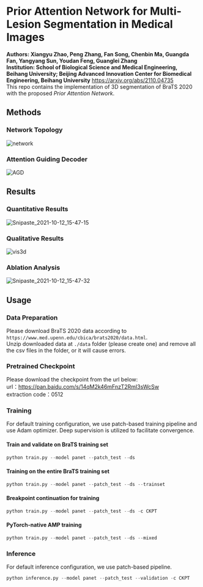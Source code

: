 # Prior Attention Network for Multi-Lesion Segmentation in Medical Images
**Authors: Xiangyu Zhao, Peng Zhang, Fan Song, Chenbin Ma, Guangda Fan, Yangyang Sun, Youdan Feng, Guanglei Zhang**  
**Institution: School of Biological Science and Medical Engineering, Beihang University; Beijing Advanced Innovation Center for Biomedical Engineering, Beihang University**
https://arxiv.org/abs/2110.04735  
This repo contains the implementation of 3D segmentation of BraTS 2020 with the proposed *Prior Attention Network*.

## Methods
### Network Topology
![network](https://user-images.githubusercontent.com/53631393/136913718-e94f7ba1-8444-4445-8682-692ff6a99a62.png)
### Attention Guiding Decoder
![AGD](https://user-images.githubusercontent.com/53631393/136913725-04e109d3-8081-49ca-948c-54e866692200.png)

## Results
### Quantitative Results
![Snipaste_2021-10-12_15-47-15](https://user-images.githubusercontent.com/53631393/136914282-3dd5a697-711b-4653-adb8-a6d2c98705f5.png)
### Qualitative Results
![vis3d](https://user-images.githubusercontent.com/53631393/136914543-023500b6-9a57-4f21-9f94-77961c7e9917.png)
### Ablation Analysis
![Snipaste_2021-10-12_15-47-32](https://user-images.githubusercontent.com/53631393/136914298-b76690c2-987d-4a3b-98da-9ab42f44ed10.png)

## Usage
### Data Preparation
Please download BraTS 2020 data according to `https://www.med.upenn.edu/cbica/brats2020/data.html`.  
Unzip downloaded data at `./data` folder (please create one) and remove all the csv files in the folder, or it will cause errors.

### Pretrained Checkpoint
Please download the checkpoint from the url below:  
url：https://pan.baidu.com/s/14qM2k46mFnzT2RmI3sWcSw  
extraction code：0512  

### Training
For default training configuration, we use patch-based training pipeline and use Adam optimizer. Deep supervision is utilized to facilitate convergence.
#### Train and validate on BraTS training set
```python
python train.py --model panet --patch_test --ds
```
#### Training on the entire BraTS training set
```python
python train.py --model panet --patch_test --ds --trainset
```
#### Breakpoint continuation for training
```python
python train.py --model panet --patch_test --ds -c CKPT
```
#### PyTorch-native AMP training
```python
python train.py --model panet --patch_test --ds --mixed
```

### Inference
For default inference configuration, we use patch-based pipeline.
```python
python inference.py --model panet --patch_test --validation -c CKPT
```
